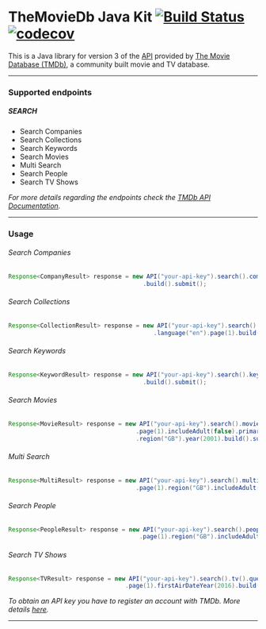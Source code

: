 # TheMovieDb Java Kit [![Build Status](https://travis-ci.org/vliolios/themoviedb-java-kit.svg?branch=master)](https://travis-ci.org/vliolios/themoviedb-java-kit) [![codecov](https://codecov.io/gh/vliolios/themoviedb-java-kit/branch/master/graph/badge.svg)](https://codecov.io/gh/vliolios/themoviedb-java-kit)

This is a Java library for version 3 of the [API](https://www.themoviedb.org/documentation/api) provided by [The Movie Database (TMDb)](https://www.themoviedb.org), a community built movie and TV database. 

*****

### Supported endpoints
##### SEARCH
* Search Companies
* Search Collections
* Search Keywords
* Search Movies
* Multi Search
* Search People
* Search TV Shows 

_For more details regarding the endpoints check the [TMDb API Documentation](https://developers.themoviedb.org/3/)._

*****

### Usage
###### Search Companies
```java
Response<CompanyResult> response = new API("your-api-key").search().company().query("lucas").page(1)
                                      .build().submit();
```

###### Search Collections
```java
Response<CollectionResult> response = new API("your-api-key").search().collection().query("star wars")
                                         .language("en").page(1).build().submit();
```

###### Search Keywords
```java
Response<KeywordResult> response = new API("your-api-key").search().keyword().query("zombie").page(1)
                                      .build().submit();
```

###### Search Movies
```java
Response<MovieResult> response = new API("your-api-key").search().movie().query("matrix").language("en")
                                    .page(1).includeAdult(false).primaryReleaseYear(2000)
                                    .region("GB").year(2001).build().submit();
```

###### Multi Search
```java
Response<MultiResult> response = new API("your-api-key").search().multi().query("cooper").language("en")
                                    .page(1).region("GB").includeAdult(false).build().submit();
```

###### Search People
```java
Response<PeopleResult> response = new API("your-api-key").search().people().query("brad").language("en")
                                     .page(1).region("GB").includeAdult(false).build().submit();
```

###### Search TV Shows
```java
Response<TVResult> response = new API("your-api-key").search().tv().query("Westworld").language("en")
                                 .page(1).firstAirDateYear(2016).build().submit();
```

_To obtain an API key you have to register an account with TMDb. More details [here](https://www.themoviedb.org/documentation/api)._

*****